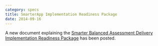 ```yaml
---
category: specs
title: SmarterApp Implementation Readiness Package
date: 2014-09-16
---
```


A new document explaining the [Smarter Balanced Assessment Delivery Implementation Readiness Package](http://www.smarterapp.org/specs/ImplementationReadinessPackage.html) has been posted.
